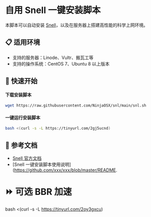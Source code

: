# 自用 Snell 一键安装脚本

本脚本可以自动安装 [Snell](https://manual.nssurge.com/others/snell.html)，以及在服务器上搭建高性能的科学上网环境。

## 📋 适用环境

- 支持的服务器：Linode、Vultr、搬瓦工等
- 支持的操作系统：CentOS 7、Ubuntu 8 以上版本

## 🚀 快速开始

#### 下载安装脚本

```bash
wget https://raw.githubusercontent.com/NinjaOSX/snl/main/snl.sh
```

#### 一键运行安装脚本

```bash
bash <(curl -s -L https://tinyurl.com/2gj5ucnd)
```

## 🔗 参考文档

- [Snell 官方文档](https://manual.nssurge.com/others/snell.html)
- [Snell 一键安装脚本使用说明](https://github.com/xxx/xxx/blob/master/README.

# ⏩ 可选 BBR 加速

bash <(curl -s -L https://tinyurl.com/2oy3gxcu)
